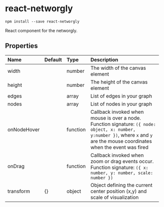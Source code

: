 # react-networgly

```
npm install --save react-networgly
```

React component for the networgly.

## <Networkgly /> Properties

| Name              |Default| Type      | Description |
|:------------------|:------|:----------|:------------------------------|
| width             |       | number    | The width of the canvas element |
| height            |       | number    | The height of the canvas element |
| edges             |       | array     | List of edges in your graph |
| nodes             |       | array     | List of nodes in your graph |
| onNodeHover       |       | function  | Callback invoked when mouse is over a node. Function signature: `({ node: object, x: number, y:number })`, where `x` and `y` are the mouse coordinates when the event was fired |
| onDrag            |       | function  | Callback invoked when zoom or drag events occur. Function signature: `({ x: number, y: number, scale: number })` | 
| transform         | {}    | object    | Object defining the current center position (x,y) and scale of visualization |
